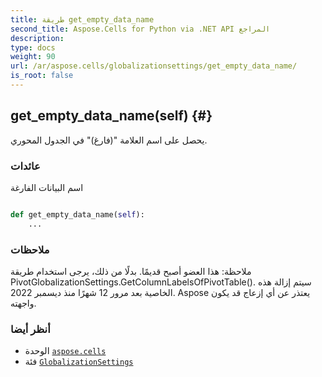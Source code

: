 ```yaml
---
title: طريقة get_empty_data_name
second_title: Aspose.Cells for Python via .NET API المراجع
description:
type: docs
weight: 90
url: /ar/aspose.cells/globalizationsettings/get_empty_data_name/
is_root: false
---
```

##  get_empty_data_name(self) {#}
يحصل على اسم العلامة "(فارغ)" في الجدول المحوري.


###  عائدات

اسم البيانات الفارغة


```python

def get_empty_data_name(self):
    ...
```


###  ملاحظات

ملاحظة: هذا العضو أصبح قديمًا. بدلًا من ذلك،
يرجى استخدام طريقة PivotGlobalizationSettings.GetColumnLabelsOfPivotTable().
 سيتم إزالة هذه الخاصية بعد مرور 12 شهرًا منذ ديسمبر 2022.
Aspose يعتذر عن أي إزعاج قد يكون واجهته.


###  أنظر أيضا
* الوحدة [`aspose.cells`](../../)
* فئة [`GlobalizationSettings`](/cells/python-net/ar/aspose.cells/globalizationsettings)
